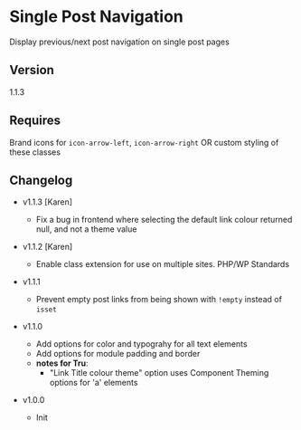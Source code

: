 # Single Post Navigation

Display previous/next post navigation on single post pages

## Version

1.1.3

## Requires

Brand icons for `icon-arrow-left`, `icon-arrow-right` OR custom styling of these classes

## Changelog

- v1.1.3 [Karen]
	- Fix a bug in frontend where selecting the default link colour returned null, and not a theme value

- v1.1.2 [Karen]
	- Enable class extension for use on multiple sites. PHP/WP Standards

- v1.1.1
	- Prevent empty post links from being shown with `!empty` instead of `isset`

- v1.1.0
	- Add options for color and typograhy for all text elements
	- Add options for module padding and border
	- **notes for Tru**:
		- "Link Title colour theme" option uses Component Theming options for 'a' elements

- v1.0.0
	- Init
